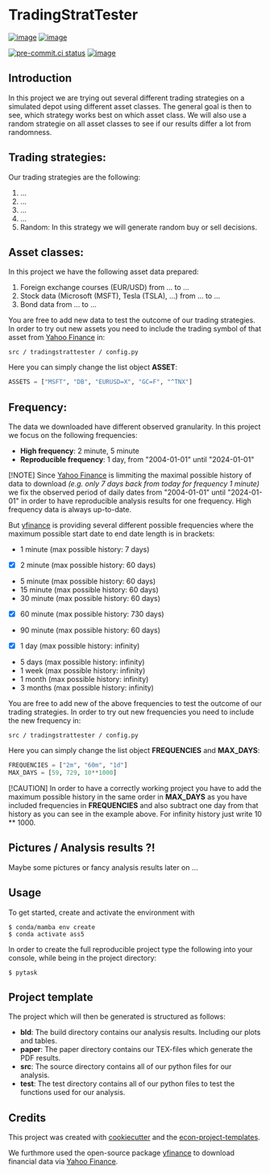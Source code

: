 # TradingStratTester

[![image](https://img.shields.io/github/actions/workflow/status/justinfranken/tradingstrattester/main.yml?branch=main)](https://github.com/justinfranken/tradingstrattester/actions?query=branch%3Amain)
[![image](https://codecov.io/gh/justinfranken/tradingstrattester/branch/main/graph/badge.svg)](https://codecov.io/gh/justinfranken/tradingstrattester)

[![pre-commit.ci status](https://results.pre-commit.ci/badge/github/justinfranken/tradingstrattester/main.svg)](https://results.pre-commit.ci/latest/github/justinfranken/tradingstrattester/main)
[![image](https://img.shields.io/badge/code%20style-black-000000.svg)](https://github.com/psf/black)

## Introduction

In this project we are trying out several different trading strategies on a simulated
depot using different asset classes. The general goal is then to see, which strategy
works best on which asset class. We will also use a random strategie on all asset
classes to see if our results differ a lot from randomness.

## Trading strategies:

Our trading strategies are the following:

1. ...
1. ...
1. ...
1. ...
1. Random: In this strategy we will generate random buy or sell decisions.

## Asset classes:

In this project we have the following asset data prepared:

1. Foreign exchange courses (EUR/USD) from ... to ...
1. Stock data (Microsoft (MSFT), Tesla (TSLA), ...) from ... to ...
1. Bond data from ... to ...

You are free to add new data to test the outcome of our trading strategies. In order to
try out new assets you need to include the trading symbol of that
asset from [Yahoo Finance](https://de.finance.yahoo.com/) in:

```
src / tradingstrattester / config.py
```

Here you can simply change the list object **ASSET**:

```python
ASSETS = ["MSFT", "DB", "EURUSD=X", "GC=F", "^TNX"]
```

## Frequency:

The data we downloaded have different observed granularity. In this project we focus on
the following frequencies:

- **High frequency**: 2 minute, 5 minute
- **Reproducible frequency**: 1 day, from "2004-01-01" until "2024-01-01"

[!NOTE]
Since [Yahoo Finance](https://de.finance.yahoo.com/) is limmiting the maximal
possible history of data to download _(e.g. only 7 days back from today for frequency 1
minute)_ we fix the observed period of daily dates from "2004-01-01" until "2024-01-01"
in order to have reproducible analysis results for one frequency. High frequency data is
always up-to-date.

But [yfinance](https://github.com/ranaroussi/yfinance) is providing several different
possible frequencies where the maximum possible start date to end date length is in
brackets:

- 1 minute (max possible history: 7 days)
- [x] 2 minute (max possible history: 60 days)
- 5 minute (max possible history: 60 days)
- 15 minute (max possible history: 60 days)
- 30 minute (max possible history: 60 days)
- [x] 60 minute (max possible history: 730 days)
- 90 minute (max possible history: 60 days)
- [x] 1 day (max possible history: infinity)
- 5 days (max possible history: infinity)
- 1 week (max possible history: infinity)
- 1 month (max possible history: infinity)
- 3 months (max possible history: infinity)

You are free to add new of the above frequencies to test the outcome of our trading
strategies. In order to try out new frequencies you need to include the new frequency
in:

```
src / tradingstrattester / config.py
```

Here you can simply change the list object **FREQUENCIES** and **MAX_DAYS**:

```python
FREQUENCIES = ["2m", "60m", "1d"]
MAX_DAYS = [59, 729, 10**1000]
```

[!CAUTION]
In order to have a correctly working project you have to add the maximum
possible history in the same order in **MAX_DAYS** as you have included frequencies in
**FREQUENCIES** and also subtract one day from that history as you can see in the
example above. For infinity history just write 10 \*\* 1000.

## Pictures / Analysis results ?!

Maybe some pictures or fancy analysis results later on ...

## Usage

To get started, create and activate the environment with

```console
$ conda/mamba env create
$ conda activate ass5
```

In order to create the full reproducible project type the following into your console,
while being in the project directory:

```console
$ pytask
```

## Project template

The project which will then be generated is structured as follows:

- **bld**: The build directory contains our analysis results. Including our plots and
  tables.
- **paper**: The paper directory contains our TEX-files which generate the PDF results.
- **src**: The source directory contains all of our python files for our analysis.
- **test**: The test directory contains all of our python files to test the functions
  used for our analysis.

## Credits

This project was created with [cookiecutter](https://github.com/audreyr/cookiecutter)
and the
[econ-project-templates](https://github.com/OpenSourceEconomics/econ-project-templates).

We furthmore used the open-source package
[yfinance](https://github.com/ranaroussi/yfinance) to download financial data via
[Yahoo Finance](https://de.finance.yahoo.com/).
